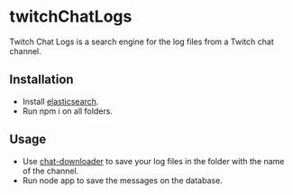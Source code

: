 # twitchChatLogs
Twitch Chat Logs is a search engine for the log files from a Twitch chat channel.

## Installation
* Install [elasticsearch](https://www.elastic.co/).
* Run npm i on all folders.
## Usage
* Use [chat-downloader](https://pypi.org/project/chat-downloader/) to save your log files in the folder with the name of the channel.
* Run node app to save the messages on the database. 

